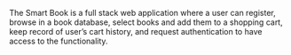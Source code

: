 The Smart Book is a full stack web application where a user can register, browse in a book database, select books and add them to a shopping cart, keep record of user’s cart history, and request authentication to have access to the  functionality.